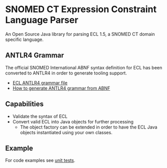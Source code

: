 # SNOMED CT Expression Constraint Language Parser

An Open Source Java library for parsing ECL 1.5, a SNOMED CT domain specific language.

## ANTLR4 Grammar
The official SNOMED International ABNF syntax definition for ECL has been converted to ANTLR4 in order to generate tooling support.
- [ECL ANTLR4 grammar file](src/main/antlr4/org/snomed/langauges/ecl/generated/parser/ECL.g4)
- [How to generate ANTLR4 grammar from ABNF](generate_antlr4_grammar.md)

## Capabilities
- Validate the syntax of ECL
- Convert valid ECL into Java objects for further processing
  - The object factory can be extended in order to have the ECL Java objects instantiated using your own classes.

## Example
For code examples see [unit tests](https://github.com/IHTSDO/snomed-ecl-parser/blob/develop/src/test/java/org/snomed/langauges/ecl/ECLQueryBuilderTest.java#L22).
